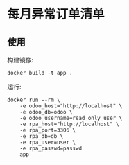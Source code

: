 # 每月异常订单清单

## 使用
构建镜像:
```shell
docker build -t app .
```
运行:
```shell
docker run --rm \
    -e odoo_host="http://localhost" \
    -e odoo_db=odoo \
    -e odoo_username=read_only_user \
    -e rpa_host="http://localhost" \
    -e rpa_port=3306 \
    -e rpa_db=db \
    -e rpa_user=user \
    -e rpa_passwd=passwd
    app
```